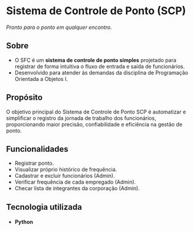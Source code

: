 <h1>Sistema de Controle de Ponto (SCP)</h1>
<i>Pronto para o ponto em qualquer encontro.</i>

<h2>Sobre</h2>
<ul>
    <li>
    O SFC é um <strong>sistema de controle de ponto simples</strong> projetado para registrar de forma intuitiva o fluxo de entrada e saída de funcionários.
    </li>
    <li>
    Desenvolvido para atender às demandas da disciplina de Programação Orientada a Objetos I.
    </li>
</ul>

<h2>Propósito</h2>
O objetivo principal do Sistema de Controle de Ponto SCP é automatizar e simplificar o registro da jornada de trabalho dos funcionários, proporcionando maior precisão, confiabilidade e eficiência na gestão de ponto.

<h2>Funcionalidades</h2>
<ul>
    <li>
        Registrar ponto.
    </li>
    <li>
        Visualizar próprio histórico de frequência.
    </li>
    <li>
        Cadastrar e excluir funcionários (Admin).
    </li>
    <li>
        Verificar frequência de cada empregado (Admin).
    </li>
    <li>
        Checar lista de integrantes da corporação (Admin).
    </li>
</Ul>

<h2>Tecnologia utilizada</h2>
<ul>
    <li>
        <h4>Python</h3>
    </li>
</ul>

